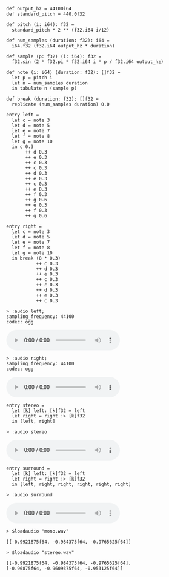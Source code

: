 ```futhark
def output_hz = 44100i64
def standard_pitch = 440.0f32

def pitch (i: i64): f32 =
  standard_pitch * 2 ** (f32.i64 i/12)

def num_samples (duration: f32): i64 =
  i64.f32 (f32.i64 output_hz * duration)

def sample (p: f32) (i: i64): f32 =
  f32.sin (2 * f32.pi * f32.i64 i * p / f32.i64 output_hz)

def note (i: i64) (duration: f32): []f32 =
  let p = pitch i
  let n = num_samples duration
  in tabulate n (sample p)

def break (duration: f32): []f32 =
  replicate (num_samples duration) 0.0

entry left =
  let c = note 3
  let d = note 5
  let e = note 7
  let f = note 8
  let g = note 10
  in c 0.3
       ++ d 0.3
       ++ e 0.3
       ++ c 0.3
       ++ c 0.3
       ++ d 0.3
       ++ e 0.3
       ++ c 0.3
       ++ e 0.3
       ++ f 0.3
       ++ g 0.6
       ++ e 0.3
       ++ f 0.3
       ++ g 0.6

entry right =
  let c = note 3
  let d = note 5
  let e = note 7
  let f = note 8
  let g = note 10
  in break (8 * 0.3)
           ++ c 0.3
           ++ d 0.3
           ++ e 0.3
           ++ c 0.3
           ++ c 0.3
           ++ d 0.3
           ++ e 0.3
           ++ c 0.3
```

```
> :audio left;
sampling_frequency: 44100
codec: ogg
```

![](audio-img/4f72a37a9b3cf4b8a68ce450f0f696d5-output.ogg)


```
> :audio right;
sampling_frequency: 44100
codec: ogg
```

![](audio-img/53655790dd8b1739a749c772c9f6bc13-output.ogg)

```futhark
entry stereo =
  let [k] left: [k]f32 = left
  let right = right :> [k]f32
  in [left, right]
```

```
> :audio stereo
```

![](audio-img/9e12f26cca7539fa04a923f7b652d2e8-output.wav)

```futhark
entry surround =
  let [k] left: [k]f32 = left
  let right = right :> [k]f32
  in [left, right, right, right, right, right]
```

```
> :audio surround
```

![](audio-img/7e0c96822c449db1dd5712a2b809ff40-output.wav)


```
> $loadaudio "mono.wav"
```

```
[[-0.9921875f64, -0.984375f64, -0.9765625f64]]
```


```
> $loadaudio "stereo.wav"
```

```
[[-0.9921875f64, -0.984375f64, -0.9765625f64],
[-0.96875f64, -0.9609375f64, -0.953125f64]]
```
